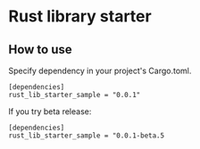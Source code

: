 # Rust library starter

## How to use

Specify dependency in your project's Cargo.toml.

<!-- replace start -->
    [dependencies]
    rust_lib_starter_sample = "0.0.1"

If you try beta release:

    [dependencies]
    rust_lib_starter_sample = "0.0.1-beta.5
<!-- replace end -->
